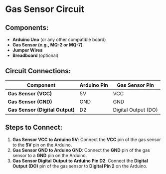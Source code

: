 # Gas Sensor Circuit
## Components:
- **Arduino Uno** (or any other compatible board)
- **Gas Sensor (e.g., MQ-2 or MQ-7)**
- **Jumper Wires**
- **Breadboard** (optional)

## Circuit Connections:

| Component                     | Arduino Pin     | Gas Sensor Pin          |
|-------------------------------|-----------------|-------------------------|
| **Gas Sensor (VCC)**           | 5V              | VCC                     |
| **Gas Sensor (GND)**           | GND             | GND                     |
| **Gas Sensor (Digital Output)**| D2              | Digital Output (DO)     |

## Steps to Connect:
1. **Gas Sensor VCC to Arduino 5V**: Connect the **VCC** pin of the gas sensor to the **5V** pin on the Arduino.
2. **Gas Sensor GND to Arduino GND**: Connect the **GND** pin of the gas sensor to a **GND** pin on the Arduino.
3. **Gas Sensor Digital Output to Arduino Pin D2**: Connect the **Digital Output (DO)** pin of the gas sensor to **Digital Pin 2** on the Arduino.
